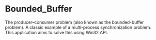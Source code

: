 # Bounded_Buffer
The producer–consumer problem (also known as the bounded-buffer problem). A classic example of a multi-process synchronization problem. This application aims to solve this using Win32 API.
